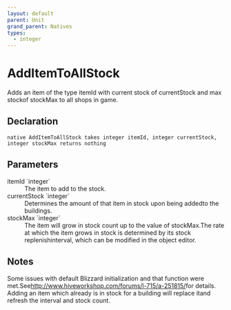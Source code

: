```yaml
---
layout: default
parent: Unit
grand_parent: Natives
types:
  - integer
---
```


# AddItemToAllStock
Adds an item of the type itemId with current stock of currentStock and max stockof stockMax to all shops in game.

## Declaration

```
native AddItemToAllStock takes integer itemId, integer currentStock, integer stockMax returns nothing
```

## Parameters
<dl>
  <dt>itemId `integer`</dt>
  <dd>The item to add to the stock.</dd>

  <dt>currentStock `integer`</dt>
  <dd>Determines the amount of that item in stock upon being addedto the buildings.</dd>

  <dt>stockMax `integer`</dt>
  <dd>The item will grow in stock count up to the value of stockMax.The rate at which the item grows in stock is determined by its stock replenishinterval, which can be modified in the object editor.</dd>
</dl>

## Notes 
Some issues with default Blizzard initialization and that function were met.See<http://www.hiveworkshop.com/forums/l-715/a-251815/>for details.
Adding an item which already is in stock for a building will replace itand refresh the interval and stock count.